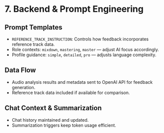 # 7. Backend & Prompt Engineering

## Prompt Templates

- `REFERENCE_TRACK_INSTRUCTION`: Controls how feedback incorporates reference track data.  
- Role contexts: `mixdown`, `mastering`, `master` — adjust AI focus accordingly.  
- Profile guidance: `simple`, `detailed`, `pro` — adjusts language complexity.

## Data Flow

- Audio analysis results and metadata sent to OpenAI API for feedback generation.  
- Reference track data included if available for comparison.

## Chat Context & Summarization

- Chat history maintained and updated.  
- Summarization triggers keep token usage efficient.
